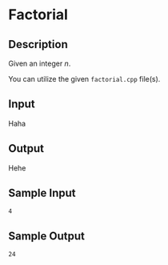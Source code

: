 # Factorial

## Description

Given an integer $n$.

You can utilize the given `factorial.cpp` file(s).

## Input
Haha

## Output
Hehe

## Sample Input
```
4
```

## Sample Output
```
24
```
